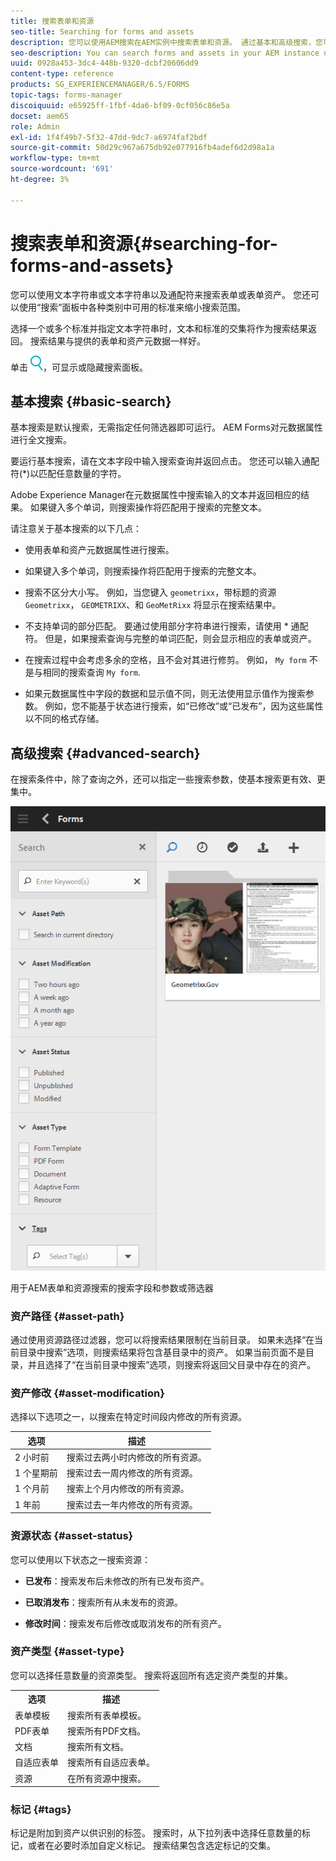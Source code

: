 ```yaml
---
title: 搜索表单和资源
seo-title: Searching for forms and assets
description: 您可以使用AEM搜索在AEM实例中搜索表单和资源。 通过基本和高级搜索，您可以快速找到资源。
seo-description: You can search forms and assets in your AEM instance using AEM search. Basic and advanced search lets you quickly locate your assets.
uuid: 0928a453-3dc4-448b-9320-dcbf20606dd9
content-type: reference
products: SG_EXPERIENCEMANAGER/6.5/FORMS
topic-tags: forms-manager
discoiquuid: e65925ff-1fbf-4da6-bf09-0cf056c86e5a
docset: aem65
role: Admin
exl-id: 1f4f49b7-5f32-47dd-9dc7-a6974faf2bdf
source-git-commit: 50d29c967a675db92e077916fb4adef6d2d98a1a
workflow-type: tm+mt
source-wordcount: '691'
ht-degree: 3%

---
```


# 搜索表单和资源{#searching-for-forms-and-assets}

您可以使用文本字符串或文本字符串以及通配符来搜索表单或表单资产。 您还可以使用“搜索”面板中各种类别中可用的标准来缩小搜索范围。

选择一个或多个标准并指定文本字符串时，文本和标准的交集将作为搜索结果返回。 搜索结果与提供的表单和资产元数据一样好。

单击 ![aem6forms_search](assets/aem6forms_search.png)，可显示或隐藏搜索面板。

## 基本搜索 {#basic-search}

基本搜索是默认搜索，无需指定任何筛选器即可运行。 AEM Forms对元数据属性进行全文搜索。

要运行基本搜索，请在文本字段中输入搜索查询并返回点击。 您还可以输入通配符(&#42;)以匹配任意数量的字符。

Adobe Experience Manager在元数据属性中搜索输入的文本并返回相应的结果。 如果键入多个单词，则搜索操作将匹配用于搜索的完整文本。

请注意关于基本搜索的以下几点：

* 使用表单和资产元数据属性进行搜索。
* 如果键入多个单词，则搜索操作将匹配用于搜索的完整文本。
* 搜索不区分大小写。 例如，当您键入 `geometrixx`，带标题的资源 `Geometrixx`， `GEOMETRIXX`、和 `GeoMetRixx` 将显示在搜索结果中。

* 不支持单词的部分匹配。 要通过使用部分字符串进行搜索，请使用 &#42; 通配符。 但是，如果搜索查询与完整的单词匹配，则会显示相应的表单或资产。
* 在搜索过程中会考虑多余的空格，且不会对其进行修剪。 例如， `My form` 不是与相同的搜索查询 `My form`.

* 如果元数据属性中字段的数据和显示值不同，则无法使用显示值作为搜索参数。 例如，您不能基于状态进行搜索，如“已修改”或“已发布”，因为这些属性以不同的格式存储。

## 高级搜索 {#advanced-search}

在搜索条件中，除了查询之外，还可以指定一些搜索参数，使基本搜索更有效、更集中。

![用于AEM表单和资源搜索的搜索字段和参数或筛选器](assets/search_forms_assets.png)

用于AEM表单和资源搜索的搜索字段和参数或筛选器

### 资产路径 {#asset-path}

通过使用资源路径过滤器，您可以将搜索结果限制在当前目录。 如果未选择“在当前目录中搜索”选项，则搜索结果将包含基目录中的资产。 如果当前页面不是目录，并且选择了“在当前目录中搜索”选项，则搜索将返回父目录中存在的资产。

### 资产修改 {#asset-modification}

选择以下选项之一，以搜索在特定时间段内修改的所有资源。

| **选项** | **描述** |
|---|---|
| 2 小时前 | 搜索过去两小时内修改的所有资源。 |
| 1 个星期前 | 搜索过去一周内修改的所有资源。 |
| 1 个月前 | 搜索上个月内修改的所有资源。 |
| 1 年前 | 搜索过去一年内修改的所有资源。 |

### 资源状态 {#asset-status}

您可以使用以下状态之一搜索资源：

* **已发布**：搜索发布后未修改的所有已发布资产。

* **已取消发布**：搜索所有从未发布的资源。

* **修改时间**：搜索发布后修改或取消发布的所有资产。

### 资产类型 {#asset-type}

您可以选择任意数量的资源类型。 搜索将返回所有选定资产类型的并集。

<table>
 <tbody>
  <tr>
   <th>选项</th> 
   <th>描述</th> 
  </tr>
  <tr>
   <td>表单模板<br /> </td> 
   <td>搜索所有表单模板。<br /> </td> 
  </tr>
  <tr>
   <td>PDF表单</td> 
   <td>搜索所有PDF文档。</td> 
  </tr>
  <tr>
   <td>文档</td> 
   <td>搜索所有文档。</td> 
  </tr>
  <tr>
   <td>自适应表单<br /> </td> 
   <td>搜索所有自适应表单。</td> 
  </tr>
  <tr>
   <td>资源</td> 
   <td>在所有资源中搜索。<br /> </td> 
  </tr>
 </tbody>
</table>

### 标记 {#tags}

标记是附加到资产以供识别的标签。 搜索时，从下拉列表中选择任意数量的标记，或者在必要时添加自定义标记。 搜索结果包含选定标记的交集。
